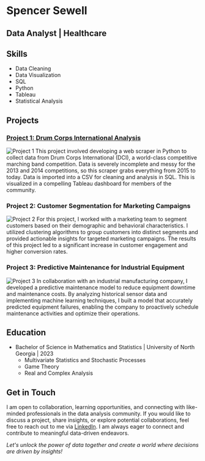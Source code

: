 # Spencer Sewell
## Data Analyst | Healthcare

## Skills
- Data Cleaning
- Data Visualization
- SQL
- Python
- Tableau
- Statistical Analysis

## Projects
### [Project 1: Drum Corps International Analysis](https://github.com/SpencerSewell/DCI-Analysis)

![Project 1](https://production.assets.dci.org/5d4d02cb694c8b0dc74209c2_-GcnYPzd3bm7L_r2bNgiLIPG9BW7YZ7J.jpg)
This project involved developing a web scraper in Python to collect data from Drum Corps International (DCI), a world-class competitive marching band competition. Data is severely incomplete and messy for the 2013 and 2014 competitions, so this scraper grabs everything from 2015 to today. Data is imported into a CSV for cleaning and analysis in SQL. This is visualized in a compelling Tableau dashboard for members of the community.

### Project 2: Customer Segmentation for Marketing Campaigns

![Project 2](https://your-project-image-url.com)
For this project, I worked with a marketing team to segment customers based on their demographic and behavioral characteristics. I utilized clustering algorithms to group customers into distinct segments and provided actionable insights for targeted marketing campaigns. The results of this project led to a significant increase in customer engagement and higher conversion rates.

### Project 3: Predictive Maintenance for Industrial Equipment

![Project 3](https://your-project-image-url.com)
In collaboration with an industrial manufacturing company, I developed a predictive maintenance model to reduce equipment downtime and maintenance costs. By analyzing historical sensor data and implementing machine learning techniques, I built a model that accurately predicted equipment failures, enabling the company to proactively schedule maintenance activities and optimize their operations.

## Education
- Bachelor of Science in Mathematics and Statistics | University of North Georgia | 2023
  - Multivariate Statistics and Stochastic Processes
  - Game Theory
  - Real and Complex Analysis

## Get in Touch
I am open to collaboration, learning opportunities, and connecting with like-minded professionals in the data analysis community. If you would like to discuss a project, share insights, or explore potential collaborations, feel free to reach out to me via [LinkedIn](https://www.linkedin.com/in/spencer-sewell-4b3338238/). I am always eager to connect and contribute to meaningful data-driven endeavors.

*Let's unlock the power of data together and create a world where decisions are driven by insights!*
